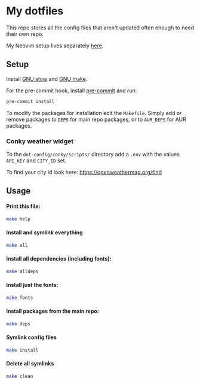 # My dotfiles
This repo stores all the config files that aren't updated often enough to need
their own repo.

My Neovim setup lives separately [here](https://github.com/Yttrium-32/nvim-config).

## Setup
Install [GNU stow](https://www.gnu.org/software/stow/) and
[GNU make](https://www.gnu.org/software/make/).

For the pre-commit hook, install [pre-commit](https://pre-commit.com/#install)
and run:
```bash
pre-commit install
```

To modify the packages for installation edit the `Makefile`. Simply add or
remove packages to `DEPS` for main repo packages, or to `AUR_DEPS` for AUR
packages.

### Conky weather widget
To the `dot-config/conky/scripts/` directory add a `.env` with the values
`API_KEY` and `CITY_ID` set.

To find your city id look here: https://openweathermap.org/find

## Usage
#### Print this file:
```bash
make help
```

#### Install and symlink everything
```bash
make all
```

#### Install all dependencies (including fonts):
```bash
make alldeps
```

#### Install just the fonts:
```bash
make fonts
```

#### Install packages from the main repo:
```bash
make deps
```

#### Symlink config files
```bash
make install
```

#### Delete all symlinks
```bash
make clean
```
